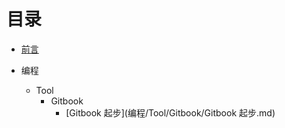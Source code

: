 # 目录

* [前言](README.md)

* 编程
    * Tool
        * Gitbook
            * [Gitbook 起步](编程/Tool/Gitbook/Gitbook 起步.md)
